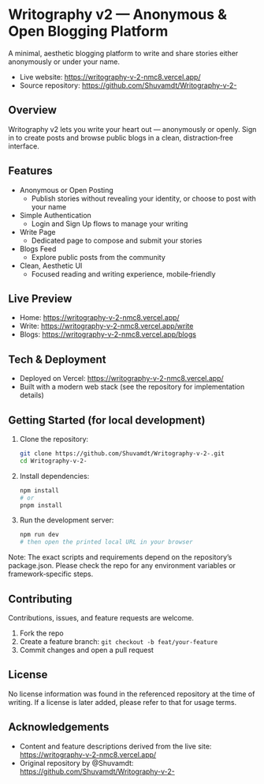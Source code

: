 # Writography v2 — Anonymous & Open Blogging Platform

A minimal, aesthetic blogging platform to write and share stories either anonymously or under your name.

- Live website: https://writography-v-2-nmc8.vercel.app/
- Source repository: https://github.com/Shuvamdt/Writography-v-2-

## Overview
Writography v2 lets you write your heart out — anonymously or openly. Sign in to create posts and browse public blogs in a clean, distraction‑free interface.

## Features
- Anonymous or Open Posting
  - Publish stories without revealing your identity, or choose to post with your name
- Simple Authentication
  - Login and Sign Up flows to manage your writing
- Write Page
  - Dedicated page to compose and submit your stories
- Blogs Feed
  - Explore public posts from the community
- Clean, Aesthetic UI
  - Focused reading and writing experience, mobile‑friendly

## Live Preview
- Home: https://writography-v-2-nmc8.vercel.app/
- Write: https://writography-v-2-nmc8.vercel.app/write
- Blogs: https://writography-v-2-nmc8.vercel.app/blogs

## Tech & Deployment
- Deployed on Vercel: https://writography-v-2-nmc8.vercel.app/
- Built with a modern web stack (see the repository for implementation details)

## Getting Started (for local development)
1. Clone the repository:
   ```bash
   git clone https://github.com/Shuvamdt/Writography-v-2-.git
   cd Writography-v-2-
   ```
2. Install dependencies:
   ```bash
   npm install
   # or
   pnpm install
   ```
3. Run the development server:
   ```bash
   npm run dev
   # then open the printed local URL in your browser
   ```

Note: The exact scripts and requirements depend on the repository’s package.json. Please check the repo for any environment variables or framework‑specific steps.

## Contributing
Contributions, issues, and feature requests are welcome.

1. Fork the repo
2. Create a feature branch: `git checkout -b feat/your-feature`
3. Commit changes and open a pull request

## License
No license information was found in the referenced repository at the time of writing. If a license is later added, please refer to that for usage terms.

## Acknowledgements
- Content and feature descriptions derived from the live site: https://writography-v-2-nmc8.vercel.app/
- Original repository by @Shuvamdt: https://github.com/Shuvamdt/Writography-v-2-
